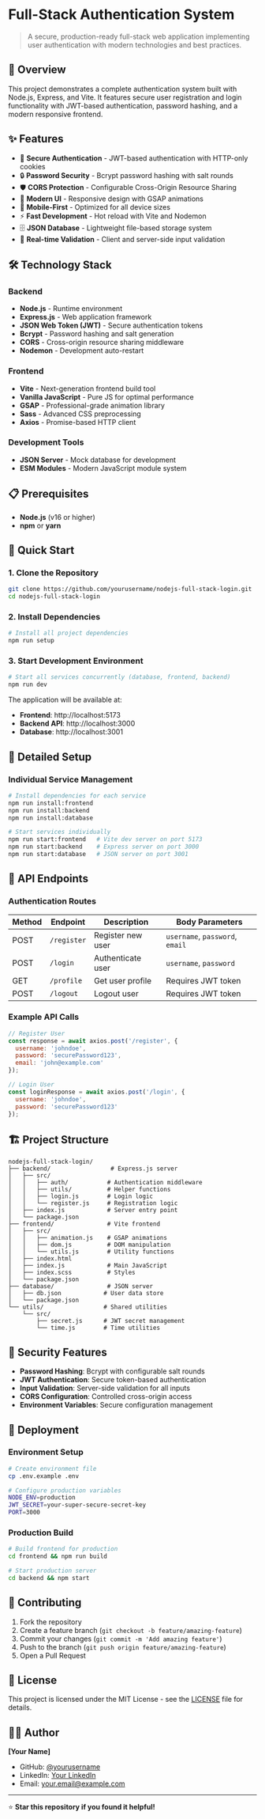 # Full-Stack Authentication System

> A secure, production-ready full-stack web application implementing user authentication with modern technologies and best practices.

## 🚀 Overview

This project demonstrates a complete authentication system built with Node.js, Express, and Vite. It features secure user registration and login functionality with JWT-based authentication, password hashing, and a modern responsive frontend.

## ✨ Features

- 🔐 **Secure Authentication** - JWT-based authentication with HTTP-only cookies
- 🔒 **Password Security** - Bcrypt password hashing with salt rounds
- 🛡️ **CORS Protection** - Configurable Cross-Origin Resource Sharing
- 🎨 **Modern UI** - Responsive design with GSAP animations
- 📱 **Mobile-First** - Optimized for all device sizes
- ⚡ **Fast Development** - Hot reload with Vite and Nodemon
- 🗄️ **JSON Database** - Lightweight file-based storage system
- 🔄 **Real-time Validation** - Client and server-side input validation

## 🛠️ Technology Stack

### Backend
- **Node.js** - Runtime environment
- **Express.js** - Web application framework
- **JSON Web Token (JWT)** - Secure authentication tokens
- **Bcrypt** - Password hashing and salt generation
- **CORS** - Cross-origin resource sharing middleware
- **Nodemon** - Development auto-restart

### Frontend
- **Vite** - Next-generation frontend build tool
- **Vanilla JavaScript** - Pure JS for optimal performance
- **GSAP** - Professional-grade animation library
- **Sass** - Advanced CSS preprocessing
- **Axios** - Promise-based HTTP client

### Development Tools
- **JSON Server** - Mock database for development
- **ESM Modules** - Modern JavaScript module system

## 📋 Prerequisites

- **Node.js** (v16 or higher)
- **npm** or **yarn**

## 🚀 Quick Start

### 1. Clone the Repository
```bash
git clone https://github.com/yourusername/nodejs-full-stack-login.git
cd nodejs-full-stack-login
```

### 2. Install Dependencies
```bash
# Install all project dependencies
npm run setup
```

### 3. Start Development Environment
```bash
# Start all services concurrently (database, frontend, backend)
npm run dev
```

The application will be available at:
- **Frontend**: http://localhost:5173
- **Backend API**: http://localhost:3000
- **Database**: http://localhost:3001

## 📖 Detailed Setup

### Individual Service Management

```bash
# Install dependencies for each service
npm run install:frontend
npm run install:backend  
npm run install:database

# Start services individually
npm run start:frontend   # Vite dev server on port 5173
npm run start:backend    # Express server on port 3000
npm run start:database   # JSON server on port 3001
```

## 🔌 API Endpoints

### Authentication Routes

| Method | Endpoint | Description | Body Parameters |
|--------|----------|-------------|----------------|
| POST | `/register` | Register new user | `username`, `password`, `email` |
| POST | `/login` | Authenticate user | `username`, `password` |
| GET | `/profile` | Get user profile | Requires JWT token |
| POST | `/logout` | Logout user | Requires JWT token |

### Example API Calls

```javascript
// Register User
const response = await axios.post('/register', {
  username: 'johndoe',
  password: 'securePassword123',
  email: 'john@example.com'
});

// Login User  
const loginResponse = await axios.post('/login', {
  username: 'johndoe',
  password: 'securePassword123'
});
```

## 🏗️ Project Structure

```
nodejs-full-stack-login/
├── backend/                 # Express.js server
│   ├── src/
│   │   ├── auth/           # Authentication middleware
│   │   ├── utils/          # Helper functions
│   │   ├── login.js        # Login logic
│   │   └── register.js     # Registration logic
│   ├── index.js            # Server entry point
│   └── package.json
├── frontend/               # Vite frontend
│   ├── src/
│   │   ├── animation.js    # GSAP animations
│   │   ├── dom.js          # DOM manipulation
│   │   └── utils.js        # Utility functions
│   ├── index.html
│   ├── index.js            # Main JavaScript
│   ├── index.scss          # Styles
│   └── package.json
├── database/               # JSON server
│   ├── db.json            # User data store
│   └── package.json
└── utils/                 # Shared utilities
    └── src/
        ├── secret.js      # JWT secret management
        └── time.js        # Time utilities
```

## 🔐 Security Features

- **Password Hashing**: Bcrypt with configurable salt rounds
- **JWT Authentication**: Secure token-based authentication
- **Input Validation**: Server-side validation for all inputs
- **CORS Configuration**: Controlled cross-origin access
- **Environment Variables**: Secure configuration management

## 🚀 Deployment

### Environment Setup
```bash
# Create environment file
cp .env.example .env

# Configure production variables
NODE_ENV=production
JWT_SECRET=your-super-secure-secret-key
PORT=3000
```

### Production Build
```bash
# Build frontend for production
cd frontend && npm run build

# Start production server
cd backend && npm start
```

## 🤝 Contributing

1. Fork the repository
2. Create a feature branch (`git checkout -b feature/amazing-feature`)
3. Commit your changes (`git commit -m 'Add amazing feature'`)
4. Push to the branch (`git push origin feature/amazing-feature`)
5. Open a Pull Request

## 📄 License

This project is licensed under the MIT License - see the [LICENSE](LICENSE) file for details.

## 👨‍💻 Author

**[Your Name]**
- GitHub: [@yourusername](https://github.com/yourusername)
- LinkedIn: [Your LinkedIn](https://linkedin.com/in/yourprofile)
- Email: your.email@example.com

---

⭐ **Star this repository if you found it helpful!**

